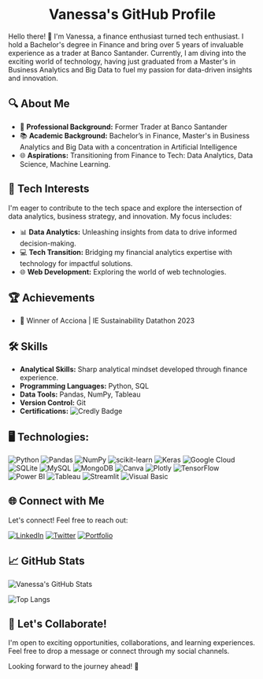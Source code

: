 <h1 align="center">Vanessa's GitHub Profile</h1>

Hello there! 👋 I'm Vanessa, a finance enthusiast turned tech enthusiast. I hold a Bachelor's degree in Finance and bring over 5 years of invaluable experience as a trader at Banco Santander. Currently, I am diving into the exciting world of technology, having just graduated from a Master's in Business Analytics and Big Data to fuel my passion for data-driven insights and innovation.

## 🔍 About Me

- 💼 **Professional Background:** Former Trader at Banco Santander
- 📚 **Academic Background:** Bachelor’s in Finance, Master's in Business Analytics and Big Data with a concentration in Artificial Intelligence
- 🌐 **Aspirations:** Transitioning from Finance to Tech: Data Analytics, Data Science, Machine Learning.

## 🚀 Tech Interests

I'm eager to contribute to the tech space and explore the intersection of data analytics, business strategy, and innovation. My focus includes:

- 📊 **Data Analytics:** Unleashing insights from data to drive informed decision-making.
- 💻 **Tech Transition:** Bridging my financial analytics expertise with technology for impactful solutions.
- 🌐 **Web Development:** Exploring the world of web technologies.

## 🏆 Achievements
- 🌱 Winner of Acciona | IE Sustainability Datathon 2023

## 🛠️ Skills

- **Analytical Skills:** Sharp analytical mindset developed through finance experience.
- **Programming Languages:** Python, SQL
- **Data Tools:** Pandas, NumPy, Tableau
- **Version Control:** Git
- **Certifications:** ![Credly Badge]([(https://www.credly.com/badges/1fd354d3-ffae-467d-a2c1-3347fd34ed50/public_url)])


## 🖥️ Technologies:
![Python](https://img.shields.io/badge/python-3670A0?style=for-the-badge&logo=python&logoColor=ffdd54)
![Pandas](https://img.shields.io/badge/pandas-%23150458.svg?style=for-the-badge&logo=pandas&logoColor=white)
![NumPy](https://img.shields.io/badge/numpy-%23013243.svg?style=for-the-badge&logo=numpy&logoColor=white)
![scikit-learn](https://img.shields.io/badge/scikit--learn-%23F7931E.svg?style=for-the-badge&logo=scikit-learn&logoColor=white)
![Keras](https://img.shields.io/badge/Keras-%23D00000.svg?style=for-the-badge&logo=Keras&logoColor=white)
![Google Cloud](https://img.shields.io/badge/GoogleCloud-%234285F4.svg?style=for-the-badge&logo=google-cloud&logoColor=white)
![SQLite](https://img.shields.io/badge/sqlite-%2307405e.svg?style=for-the-badge&logo=sqlite&logoColor=white)
![MySQL](https://img.shields.io/badge/mysql-%2300f.svg?style=for-the-badge&logo=mysql&logoColor=white)
![MongoDB](https://img.shields.io/badge/MongoDB-%234ea94b.svg?style=for-the-badge&logo=mongodb&logoColor=white)
![Canva](https://img.shields.io/badge/Canva-%2300C4CC.svg?style=for-the-badge&logo=Canva&logoColor=white)
![Plotly](https://img.shields.io/badge/Plotly-%2307405e.svg?style=for-the-badge&logo=Plotly&logoColor=white)
![TensorFlow](https://img.shields.io/badge/TensorFlow-%23FF6F00.svg?style=for-the-badge&logo=TensorFlow&logoColor=white)
![Power BI](https://img.shields.io/badge/Power%20BI-%230078D4.svg?style=for-the-badge&logo=Power-BI&logoColor=white)
![Tableau](https://img.shields.io/badge/Tableau-%23025E8C.svg?style=for-the-badge&logo=Tableau&logoColor=white)
![Streamlit](https://img.shields.io/badge/Streamlit-%236E4A9E.svg?style=for-the-badge&logo=Streamlit&logoColor=white)
![Visual Basic](https://img.shields.io/badge/Visual%20Basic-%230074E5.svg?style=for-the-badge&logo=Visual-Studio&logoColor=white)


## 🌐 Connect with Me

Let's connect! Feel free to reach out:

<a href="https://www.linkedin.com/in/vanessavegaval" target="_blank"><img src="https://img.shields.io/badge/LinkedIn-Connect-blue?style=for-the-badge&logo=linkedin" alt="LinkedIn"></a>
<a href="https://twitter.com/vanessa_tech" target="_blank"><img src="https://img.shields.io/badge/Twitter-Follow-blue?style=for-the-badge&logo=twitter" alt="Twitter"></a>
<a href="https://vanessa.tech" target="_blank"><img src="https://img.shields.io/badge/Portfolio-Visit-blue?style=for-the-badge" alt="Portfolio"></a>

## 📈 GitHub Stats

![Vanessa's GitHub Stats](https://github-readme-stats.vercel.app/api?username=vanessa&show_icons=true&hide=contribs,prs&theme=radical)

![Top Langs](https://github-readme-stats.vercel.app/api/top-langs/?username=vanessa&layout=compact&theme=radical)

## 🤝 Let's Collaborate!

I'm open to exciting opportunities, collaborations, and learning experiences. Feel free to drop a message or connect through my social channels.

Looking forward to the journey ahead! 🚀

</br>
